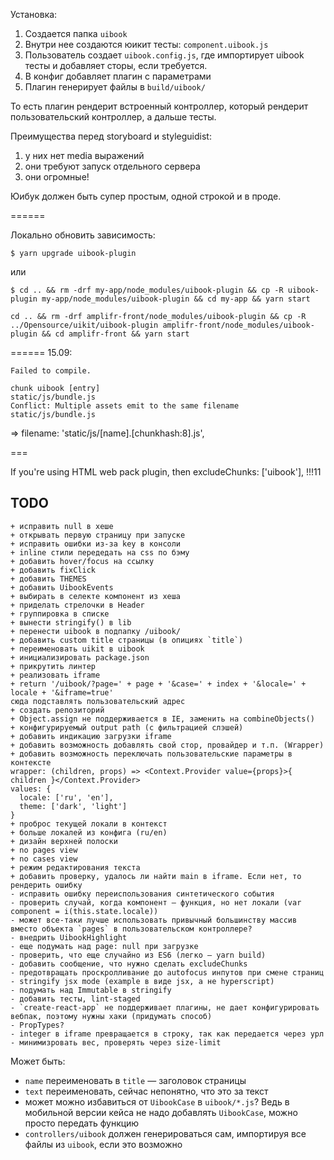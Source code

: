Установка:

1. Создается папка `uibook`
2. Внутри нее создаются юикит тесты: `component.uibook.js`
3. Пользователь создает `uibook.config.js`, где импортирует uibook тесты и добавляет сторы, если требуется.
4. В конфиг добавляет плагин с параметрами
5. Плагин генерирует файлы в `build/uibook/`


То есть плагин рендерит встроенный контроллер, который рендерит пользовательский контроллер, а дальше тесты.

Преимущества перед storyboard и styleguidist:
1. у них нет media выражений
2. они требуют запуск отдельного сервера
3. они огромные!

Юибук должен быть супер простым, одной строкой и в проде.

======

Локально обновить зависимость:

```
$ yarn upgrade uibook-plugin
```

или

```
$ cd .. && rm -drf my-app/node_modules/uibook-plugin && cp -R uibook-plugin my-app/node_modules/uibook-plugin && cd my-app && yarn start
```

```
cd .. && rm -drf amplifr-front/node_modules/uibook-plugin && cp -R ../Opensource/uikit/uibook-plugin amplifr-front/node_modules/uibook-plugin && cd amplifr-front && yarn start
```

======
15.09:

```
Failed to compile.

chunk uibook [entry]
static/js/bundle.js
Conflict: Multiple assets emit to the same filename static/js/bundle.js
```

=> filename: 'static/js/[name].[chunkhash:8].js',

===

If you're using HTML web pack plugin, then excludeChunks: ['uibook'], !!!11

## TODO

```
+ исправить null в хеше
+ открывать первую страницу при запуске
+ исправить ошибки из-за key в консоли
+ inline стили передедать на css по бэму
+ добавить hover/focus на ссылку
+ добавить fixClick
+ добавить THEMES
+ добавить UibookEvents
+ выбирать в селекте компонент из хеша
+ приделать стрелочки в Header
+ группировка в списке
+ вынести stringify() в lib
+ перенести uibook в подпапку /uibook/
+ добавить custom title страницы (в опициях `title`)
+ переименовать uikit в uibook
+ инициализировать package.json
+ прикрутить линтер
+ реализовать iframe
+ return '/uibook/?page=' + page + '&case=' + index + '&locale=' + locale + '&iframe=true'
сюда подставлять пользовательский адрес
+ создать репозиторий
+ Object.assign не поддерживается в IE, заменить на combineObjects()
+ конфигурируемый output path (с фильтрацией слэшей)
+ добавить индикацию загрузки iframe
+ добавить возможность добавлять свой стор, провайдер и т.п. (Wrapper)
+ добавить возможность переключать пользовательские параметры в контексте
wrapper: (children, props) => <Context.Provider value={props}>{ children }</Context.Provider>
values: {
  locale: ['ru', 'en'],
  theme: ['dark', 'light']
}
+ проброс текущей локали в контекст
+ больше локалей из конфига (ru/en)
+ дизайн верхней полоски
+ no pages view
+ no cases view
+ режим редактирования текста
+ добавить проверку, удалось ли найти main в iframe. Если нет, то рендерить ошибку
- исправить ошибку переиспользования синтетического события
- проверить случай, когда компонент — функция, но нет локали (var component = i(this.state.locale))
- может все-таки лучше использовать привычный большинству массив вместо объекта `pages` в пользовательском контроллере?
- внедрить UibookHighlight
- еще подумать над page: null при загрузке
- проверить, что еще случайно из ES6 (легко — yarn build)
- добавить сообщение, что нужно сделать excludeChunks
- предотвращать проскролливание до autofocus инпутов при смене страниц
- stringify jsx mode (example в виде jsx, а не hyperscript)
- подумать над Immutable в stringify
- добавить тесты, lint-staged
- `create-react-app` не поддерживает плагины, не дает конфигурировать вебпак, поэтому нужны хаки (придумать способ)
- PropTypes?
- integer в iframe превращается в строку, так как передается через урл
- минимизровать вес, проверять через size-limit
```

Может быть:
- `name` переименовать в `title` — заголовок страницы
- `text` переименовать, сейчас непонятно, что это за текст
- может можно избавиться от `UibookCase` в `uibook/*.js`? Ведь в мобильной версии кейса не надо добавлять `UibookCase`, можно просто передать функцию
- `controllers/uibook` должен генерироваться сам, импортируя все файлы
из `uibook`, если это возможно
